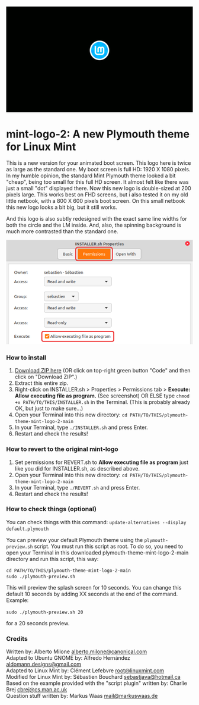 ![Preview](preview-animated-blue.gif)

# mint-logo-2: A new Plymouth theme for Linux Mint
This is a new version for your animated boot screen. This logo here is twice as large as the standard one. My boot screen is full HD: 1920 X 1080 pixels. In my humble opinion, the standard Mint Plymouth theme looked a bit "cheap", being too small for this full HD screen. It almost felt like there was just a small "dot" displayed there. Now this new logo is double-sized at 200 pixels large. This works best on FHD screens, but i also tested it on my old little netbook, with a 800 X 600 pixels boot screen. On this small netbook this new logo looks a bit big, but it still works.

And this logo is also subtly redesigned with the exact same line widths for both the circle and the LM inside. And, also, the spinning background is much more contrasted than the standard one.

![Permissions-howto](Permissions-program.png)

### How to install
1. [Download ZIP here](https://github.com/SebastJava/plymouth-theme-mint-logo-2/archive/main.zip) (OR click on top-right green button "Code" and then click on "Download ZIP".)
1. Extract this entire zip.
1. Right-click on INSTALLER.sh > Properties > Permissions tab > **Execute: Allow executing file as program.** (See screenshot) OR ELSE type `chmod +x PATH/TO/THIS/INSTALLER.sh` in the Terminal. (This is probably already OK, but just to make sure...)
1. Open your Terminal into this new directory: `cd PATH/TO/THIS/plymouth-theme-mint-logo-2-main`
1. In your Terminal, type `./INSTALLER.sh` and press Enter.
1. Restart and check the results!

### How to revert to the original mint-logo
1. Set permissions for REVERT.sh to **Allow executing file as program** just like you did for INSTALLER.sh, as described above.
1. Open your Terminal into this new directory: `cd PATH/TO/THIS/plymouth-theme-mint-logo-2-main`
1. In your Terminal, type `./REVERT.sh` and press Enter.
1. Restart and check the results!

### How to check things (optional)
You can check things with this command:
`update-alternatives --display default.plymouth`

You can preview your default Plymouth theme using the `plymouth-preview.sh` script. You must run this script as root. To do so, you need to open your Terminal in this downloaded plymouth-theme-mint-logo-2-main directory and run this script, this way:

```
cd PATH/TO/THIS/plymouth-theme-mint-logo-2-main
sudo ./plymouth-preview.sh
```

This will preview the splash screen for 10 seconds. You can change this default 10 seconds by adding XX seconds at the end of the command. Example:

```sudo ./plymouth-preview.sh 20```

for a 20 seconds preview.

### Credits
Written by: Alberto Milone <alberto.milone@canonical.com> <br>
Adapted to Ubuntu GNOME by: Alfredo Hernández <aldomann.designs@gmail.com> <br>
Adapted to Linux Mint by: Clément Lefebvre <root@linuxmint.com> <br>
Modified for Linux Mint by: Sébastien Bouchard <sebastjava@hotmail.ca> <br>
Based on the example provided with the "script plugin" written by: Charlie Brej <cbrej@cs.man.ac.uk> <br>
Question stuff written by: Markus Waas <mail@markuswaas.de> <br>
<br>